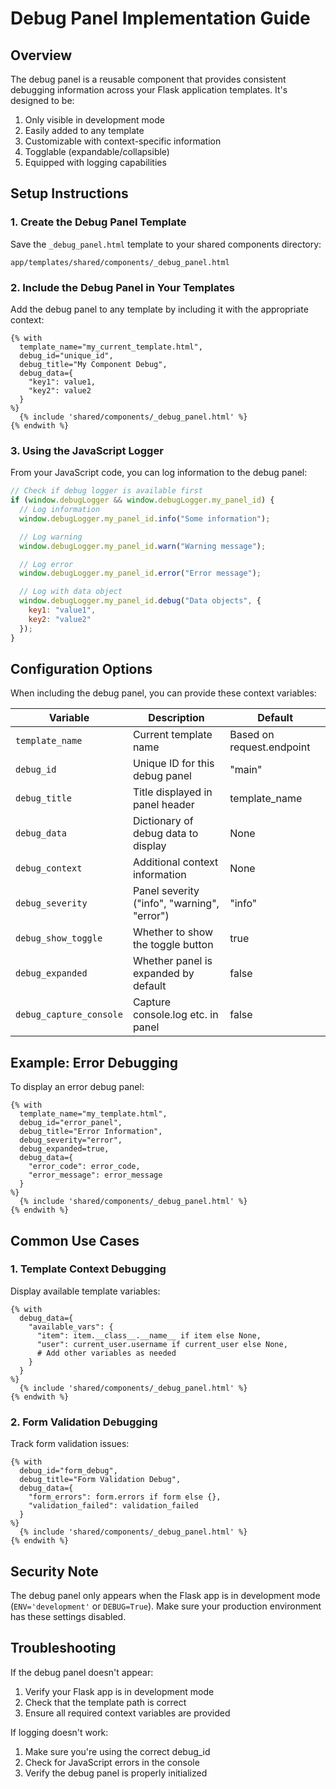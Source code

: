 # Debug Panel Implementation Guide

## Overview

The debug panel is a reusable component that provides consistent debugging information across your Flask application templates. It's designed to be:

1. Only visible in development mode
2. Easily added to any template
3. Customizable with context-specific information
4. Togglable (expandable/collapsible)
5. Equipped with logging capabilities

## Setup Instructions

### 1. Create the Debug Panel Template

Save the `_debug_panel.html` template to your shared components directory:

```
app/templates/shared/components/_debug_panel.html
```

### 2. Include the Debug Panel in Your Templates

Add the debug panel to any template by including it with the appropriate context:

```jinja2
{% with
  template_name="my_current_template.html",
  debug_id="unique_id",
  debug_title="My Component Debug",
  debug_data={
    "key1": value1,
    "key2": value2
  }
%}
  {% include 'shared/components/_debug_panel.html' %}
{% endwith %}
```

### 3. Using the JavaScript Logger

From your JavaScript code, you can log information to the debug panel:

```javascript
// Check if debug logger is available first
if (window.debugLogger && window.debugLogger.my_panel_id) {
  // Log information
  window.debugLogger.my_panel_id.info("Some information");

  // Log warning
  window.debugLogger.my_panel_id.warn("Warning message");

  // Log error
  window.debugLogger.my_panel_id.error("Error message");

  // Log with data object
  window.debugLogger.my_panel_id.debug("Data objects", {
    key1: "value1",
    key2: "value2"
  });
}
```

## Configuration Options

When including the debug panel, you can provide these context variables:

| Variable | Description | Default |
|----------|-------------|---------|
| `template_name` | Current template name | Based on request.endpoint |
| `debug_id` | Unique ID for this debug panel | "main" |
| `debug_title` | Title displayed in panel header | template_name |
| `debug_data` | Dictionary of debug data to display | None |
| `debug_context` | Additional context information | None |
| `debug_severity` | Panel severity ("info", "warning", "error") | "info" |
| `debug_show_toggle` | Whether to show the toggle button | true |
| `debug_expanded` | Whether panel is expanded by default | false |
| `debug_capture_console` | Capture console.log etc. in panel | false |

## Example: Error Debugging

To display an error debug panel:

```jinja2
{% with
  template_name="my_template.html",
  debug_id="error_panel",
  debug_title="Error Information",
  debug_severity="error",
  debug_expanded=true,
  debug_data={
    "error_code": error_code,
    "error_message": error_message
  }
%}
  {% include 'shared/components/_debug_panel.html' %}
{% endwith %}
```

## Common Use Cases

### 1. Template Context Debugging

Display available template variables:

```jinja2
{% with
  debug_data={
    "available_vars": {
      "item": item.__class__.__name__ if item else None,
      "user": current_user.username if current_user else None,
      # Add other variables as needed
    }
  }
%}
  {% include 'shared/components/_debug_panel.html' %}
{% endwith %}
```

### 2. Form Validation Debugging

Track form validation issues:

```jinja2
{% with
  debug_id="form_debug",
  debug_title="Form Validation Debug",
  debug_data={
    "form_errors": form.errors if form else {},
    "validation_failed": validation_failed
  }
%}
  {% include 'shared/components/_debug_panel.html' %}
{% endwith %}
```

## Security Note

The debug panel only appears when the Flask app is in development mode (`ENV='development'` or `DEBUG=True`). Make sure your production environment has these settings disabled.

## Troubleshooting

If the debug panel doesn't appear:
1. Verify your Flask app is in development mode
2. Check that the template path is correct
3. Ensure all required context variables are provided

If logging doesn't work:
1. Make sure you're using the correct debug_id
2. Check for JavaScript errors in the console
3. Verify the debug panel is properly initialized
